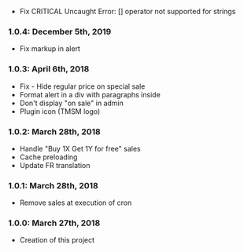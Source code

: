 * Fix CRITICAL Uncaught Error: [] operator not supported for strings

### 1.0.4: December 5th, 2019
* Fix markup in alert

### 1.0.3: April 6th, 2018
* Fix - Hide regular price on special sale 
* Format alert in a div with paragraphs inside
* Don't display "on sale" in admin
* Plugin icon (TMSM logo)

### 1.0.2: March 28th, 2018
* Handle "Buy 1X Get 1Y for free" sales
* Cache preloading
* Update FR translation

### 1.0.1: March 28th, 2018
* Remove sales at execution of cron

### 1.0.0: March 27th, 2018
* Creation of this project